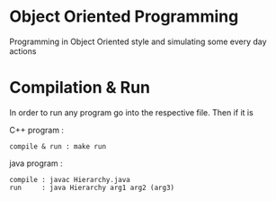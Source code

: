 # Object Oriented Programming

Programming in Object Oriented style and simulating some every day actions

# Compilation & Run

In order to run any program go into the respective file. Then if it is 

C++ program :

	compile & run : make run
  
java program :

	compile : javac Hierarchy.java  
	run     : java Hierarchy arg1 arg2 (arg3)
